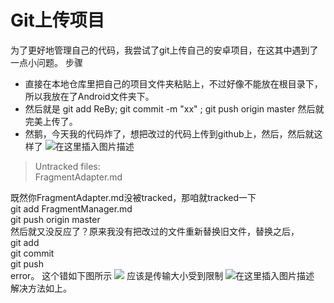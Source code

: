 # Git上传项目
为了更好地管理自己的代码，我尝试了git上传自己的安卓项目，在这其中遇到了一点小问题。
步骤
+ 直接在本地仓库里把自己的项目文件夹粘贴上，不过好像不能放在根目录下，所以我放在了Android文件夹下。
+ 然后就是 git add ReBy; git commit -m "xx" ; git push origin master
然后就完美上传了。
+ 然鹅，今天我的代码炸了，想把改过的代码上传到github上，然后，然后就这样了
![在这里插入图片描述](https://img-blog.csdnimg.cn/20190403223327938.PNG?x-oss-process=image/watermark,type_ZmFuZ3poZW5naGVpdGk,shadow_10,text_aHR0cHM6Ly9ibG9nLmNzZG4ubmV0L3FxXzQyODk4Mjk5,size_16,color_FFFFFF,t_70)
>Untracked files:  
FragmentAdapter.md  

既然你FragmentAdapter.md没被tracked，那咱就tracked一下  
git add FragmentManager.md  
git push origin master  
然后就又没反应了？原来我没有把改过的文件重新替换旧文件，替换之后，  
git add   
git commit  
git push  
error。
这个错如下图所示
![](https://img-blog.csdnimg.cn/20190403222453417.PNG?x-oss-process=image/watermark,type_ZmFuZ3poZW5naGVpdGk,shadow_10,text_aHR0cHM6Ly9ibG9nLmNzZG4ubmV0L3FxXzQyODk4Mjk5,size_16,color_FFFFFF,t_70)
应该是传输大小受到限制
![在这里插入图片描述](https://img-blog.csdnimg.cn/2019040322434123.PNG?x-oss-process=image/watermark,type_ZmFuZ3poZW5naGVpdGk,shadow_10,text_aHR0cHM6Ly9ibG9nLmNzZG4ubmV0L3FxXzQyODk4Mjk5,size_16,color_FFFFFF,t_70)
解决方法如上。
